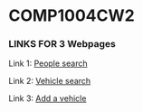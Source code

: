 ﻿# COMP1004CW2

### LINKS FOR 3 Webpages

Link 1: [People search]([https://link-url-here.org](https://extremedose.github.io/COMP1004CW2/)people.html)

Link 2: [Vehicle search]([https://link-url-here.org](https://extremedose.github.io/COMP1004CW2/)vehicle.html)

Link 3: [Add a vehicle]([https://link-url-here.org](https://extremedose.github.io/COMP1004CW2/)add-vehicle.html)
